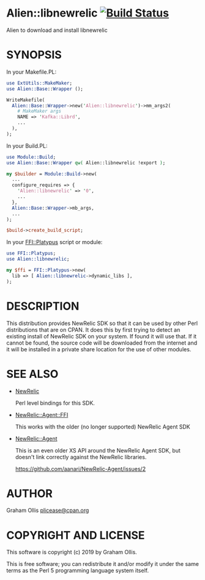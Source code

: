 # Alien::libnewrelic [![Build Status](https://secure.travis-ci.org/plicease/Alien-libnewrelic.png)](http://travis-ci.org/plicease/Alien-libnewrelic)

Alien to download and install libnewrelic

# SYNOPSIS

In your Makefile.PL:

```perl
use ExtUtils::MakeMaker;
use Alien::Base::Wrapper ();

WriteMakefile(
  Alien::Base::Wrapper->new('Alien::libnewrelic')->mm_args2(
    # MakeMaker args
    NAME => 'Kafka::Librd',
    ...
  ),
);
```

In your Build.PL:

```perl
use Module::Build;
use Alien::Base::Wrapper qw( Alien::libnewrelic !export );

my $builder = Module::Build->new(
  ...
  configure_requires => {
    'Alien::libnewrelic' => '0',
    ...
  },
  Alien::Base::Wrapper->mb_args,
  ...
);

$build->create_build_script;
```

In your [FFI::Platypus](https://metacpan.org/pod/FFI::Platypus) script or module:

```perl
use FFI::Platypus;
use Alien::libnewrelic;

my $ffi = FFI::Platypus->new(
  lib => [ Alien::libnewrelic->dynamic_libs ],
);
```

# DESCRIPTION

This distribution provides NewRelic SDK so that it can be used by other
Perl distributions that are on CPAN.  It does this by first trying to
detect an existing install of NewRelic SDK on your system.  If found it
will use that.  If it cannot be found, the source code will be downloaded
from the internet and it will be installed in a private share location
for the use of other modules.

# SEE ALSO

- [NewRelic](https://metacpan.org/pod/NewRelic)

    Perl level bindings for this SDK.

- [NewRelic::Agent::FFI](https://metacpan.org/pod/NewRelic::Agent::FFI)

    This works with the older (no longer supported) NewRelic Agent SDK

- [NewRelic::Agent](https://metacpan.org/pod/NewRelic::Agent)

    This is an even older XS API around the NewRelic Agent SDK, but doesn't link correctly against the NewRelic libraries.

    https://github.com/aanari/NewRelic-Agent/issues/2

# AUTHOR

Graham Ollis <plicease@cpan.org>

# COPYRIGHT AND LICENSE

This software is copyright (c) 2019 by Graham Ollis.

This is free software; you can redistribute it and/or modify it under
the same terms as the Perl 5 programming language system itself.
